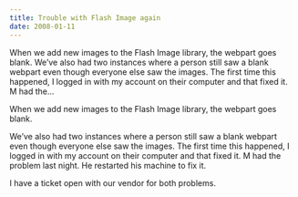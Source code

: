 ```yaml
---
title: Trouble with Flash Image again
date: 2008-01-11
---
```


When we add new images to the Flash Image library, the webpart goes blank. We’ve also had two instances where a person still saw a blank webpart even though everyone else saw the images. The first time this happened, I logged in with my account on their computer and that fixed it. M had the…


<!-- end -->

When we add new images to the Flash Image library, the webpart goes  blank.
 
We’ve also had two instances where a person still saw a blank webpart even  though everyone else saw the images.  The first time this happened, I logged in  with my account on their computer and that fixed it.
M had the problem last night.  He restarted his machine to fix it.
 
I have a ticket open with our vendor for both problems.

